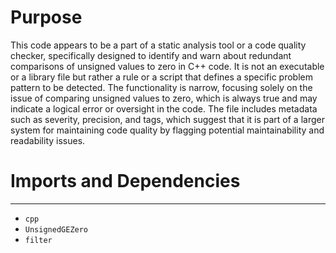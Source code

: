 # Purpose
This code appears to be a part of a static analysis tool or a code quality checker, specifically designed to identify and warn about redundant comparisons of unsigned values to zero in C++ code. It is not an executable or a library file but rather a rule or a script that defines a specific problem pattern to be detected. The functionality is narrow, focusing solely on the issue of comparing unsigned values to zero, which is always true and may indicate a logical error or oversight in the code. The file includes metadata such as severity, precision, and tags, which suggest that it is part of a larger system for maintaining code quality by flagging potential maintainability and readability issues.
# Imports and Dependencies

---
- `cpp`
- `UnsignedGEZero`
- `filter`


